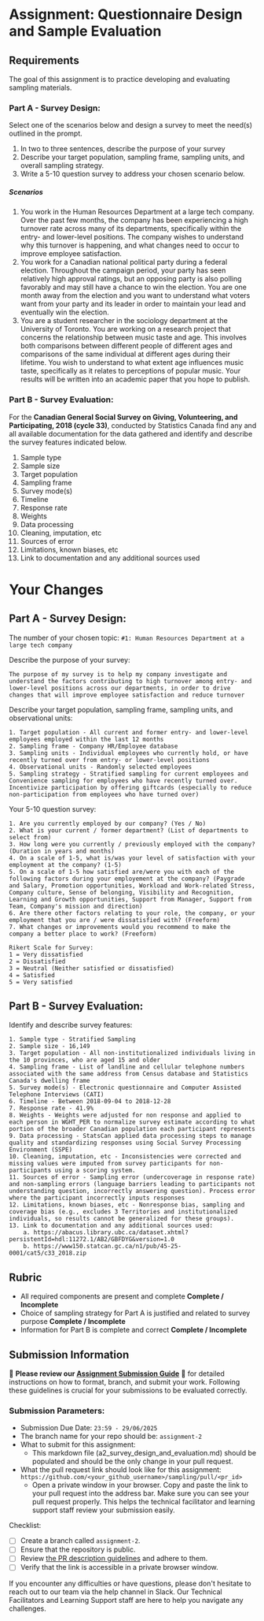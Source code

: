 # Assignment: Questionnaire Design and Sample Evaluation

## Requirements

The goal of this assignment is to practice developing and evaluating sampling materials.

### Part A - Survey Design:

Select one of the scenarios below and design a survey to meet the need(s) outlined in the prompt.

1.	In two to three sentences, describe the purpose of your survey
2.	Describe your target population, sampling frame, sampling units, and overall sampling strategy.
3.	Write a 5-10 question survey to address your chosen scenario below.

##### Scenarios
1.	You work in the Human Resources Department at a large tech company. Over the past few months, the company has been experiencing a high turnover rate across many of its departments, specifically within the entry- and lower-level positions. The company wishes to understand why this turnover is happening, and what changes need to occur to improve employee satisfaction.
2.	You work for a Canadian national political party during a federal election. Throughout the campaign period, your party has seen relatively high approval ratings, but an opposing party is also polling favorably and may still have a chance to win the election. You are one month away from the election and you want to understand what voters want from your party and its leader in order to maintain your lead and eventually win the election.
3.	You are a student researcher in the sociology department at the University of Toronto. You are working on a research project that concerns the relationship between music taste and age. This involves both comparisons between different people of different ages and comparisons of the same individual at different ages during their lifetime. You wish to understand to what extent age influences music taste, specifically as it relates to perceptions of popular music. Your results will be written into an academic paper that you hope to publish.

### Part B - Survey Evaluation:

For the **Canadian General Social Survey on Giving, Volunteering, and Participating, 2018 (cycle 33)**, conducted by Statistics Canada find any and all available documentation for the data gathered and identify and describe the survey features indicated below.

1. Sample type
2. Sample size
3. Target population
4. Sampling frame
5. Survey mode(s) 
6. Timeline
7. Response rate
8. Weights
9. Data processing
10. Cleaning, imputation, etc
11. Sources of error
12. Limitations, known biases, etc
13. Link to documentation and any additional sources used


# Your Changes

## Part A - Survey Design: 

The number of your chosen topic: `#1: Human Resources Department at a large tech company`

Describe the purpose of your survey:
```
The purpose of my survey is to help my company investigate and understand the factors contributing to high turnover among entry- and lower-level positions across our departments, in order to drive changes that will improve employee satisfaction and reduce turnover
```

Describe your target population, sampling frame, sampling units, and observational units:
```
1. Target population - All current and former entry- and lower-level employees employed within the last 12 months
2. Sampling frame - Company HR/Employee database
3. Sampling units - Individual employees who currently hold, or have recently turned over from entry- or lower-level positions
4. Observational units - Randomly selected employees 
5. Sampling strategy - Stratified sampling for current employees and Convenience sampling for employees who have recently turned over. Incentivize participation by offering giftcards (especially to reduce non-participation from employees who have turned over)
```

Your 5-10 question survey:
```
1. Are you currently employed by our company? (Yes / No)
2. What is your current / former department? (List of departments to select from)
3. How long were you currently / previously employed with the company? (Duration in years and months)
4. On a scale of 1-5, what is/was your level of satisfaction with your employment at the company? (1-5)
5. On a scale of 1-5 how satisfied are/were you with each of the following factors during your employement at the company? (Paygrade and Salary, Promotion opportunities, Workload and Work-related Stress, Company culture, Sense of belonging, Visibility and Recognition, Learning and Growth opportunities, Support from Manager, Support from Team, Company's mission and direction)
6. Are there other factors relating to your role, the company, or your employment that you are / were dissatisfied with? (Freeform)
7. What changes or improvements would you recommend to make the company a better place to work? (Freeform)

Rikert Scale for Survey: 
1 = Very dissatisfied
2 = Dissatisfied
3 = Neutral (Neither satisfied or dissatisfied)
4 = Satisfied
5 = Very satisfied
```

## Part B - Survey Evaluation:

Identify and describe survey features:

```
1. Sample type - Stratified Sampling
2. Sample size - 16,149
3. Target population - All non-institutionalized individuals living in the 10 provinces, who are aged 15 and older
4. Sampling frame - List of landline and cellular telephone numbers associated with the same address from Census database and Statistics Canada's dwelling frame
5. Survey mode(s) - Electronic questionnaire and Computer Assisted Telephone Interviews (CATI)
6. Timeline - Between 2018-09-04 to 2018-12-28
7. Response rate - 41.9%
8. Weights - Weights were adjusted for non response and applied to each person in WGHT_PER to normalize survey estimate according to what portion of the broader Canadian population each participant represents
9. Data processing - StatsCan applied data processing steps to manage quality and standardizing responses using Social Survey Processing Environment (SSPE)
10. Cleaning, imputation, etc - Inconsistencies were corrected and missing values were imputed from survey participants for non-participants using a scoring system.
11. Sources of error - Sampling error (undercoverage in response rate) and non-sampling errors (language barriers leading to participants not understanding question, incorrectly answering question). Process error where the participant incorrectly inputs responses
12. Limitations, known biases, etc - Nonresponse bias, sampling and coverage bias (e.g., excludes 3 Territories and institutionalized individuals, so results cannot be generalized for these groups).
13. Link to documentation and any additional sources used:
    a. https://abacus.library.ubc.ca/dataset.xhtml?persistentId=hdl:11272.1/AB2/GBFDYG&version=1.0
    b. https://www150.statcan.gc.ca/n1/pub/45-25-0001/cat5/c33_2018.zip
```

## Rubric

-	All required components are present and complete **Complete / Incomplete**
-	Choice of sampling strategy for Part A is justified and related to survey purpose **Complete / Incomplete**
-	Information for Part B is complete and correct **Complete / Incomplete**

## Submission Information

🚨 **Please review our [Assignment Submission Guide](https://github.com/UofT-DSI/onboarding/blob/main/onboarding_documents/submissions.md)** 🚨 for detailed instructions on how to format, branch, and submit your work. Following these guidelines is crucial for your submissions to be evaluated correctly.

### Submission Parameters:
* Submission Due Date: `23:59 - 29/06/2025`
* The branch name for your repo should be: `assignment-2`
* What to submit for this assignment:
    * This markdown file (a2_survey_design_and_evaluation.md) should be populated and should be the only change in your pull request.
* What the pull request link should look like for this assignment: `https://github.com/<your_github_username>/sampling/pull/<pr_id>`
    * Open a private window in your browser. Copy and paste the link to your pull request into the address bar. Make sure you can see your pull request properly. This helps the technical facilitator and learning support staff review your submission easily.

Checklist:
- [ ] Create a branch called `assignment-2`.
- [ ] Ensure that the repository is public.
- [ ] Review [the PR description guidelines](https://github.com/UofT-DSI/onboarding/blob/main/onboarding_documents/submissions.md#guidelines-for-pull-request-descriptions) and adhere to them.
- [ ] Verify that the link is accessible in a private browser window.

If you encounter any difficulties or have questions, please don't hesitate to reach out to our team via the help channel in Slack. Our Technical Facilitators and Learning Support staff are here to help you navigate any challenges.
